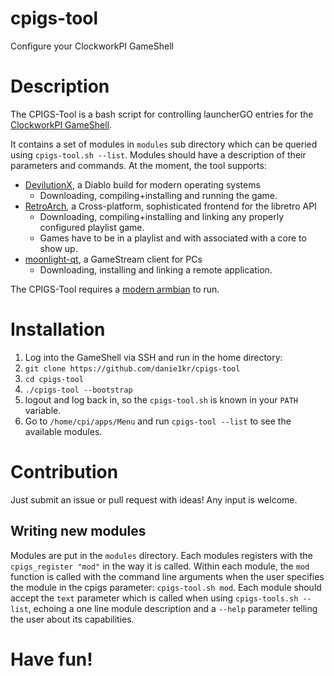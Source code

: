
# cpigs-tool
Configure your ClockworkPI GameShell

# Description
The CPIGS-Tool is a bash script for controlling launcherGO entries for the [ClockworkPI GameShell](https://www.clockworkpi.com/gameshell).

It contains a set of modules in `modules` sub directory which can be queried using `cpigs-tool.sh --list`. Modules should have a description of their parameters and commands.
At the moment, the tool supports:

 - [DevilutionX](https://github.com/diasurgical/devilutionX), a Diablo build for modern operating systems
	 - Downloading, compiling+installing and running the game.
 - [RetroArch](https://github.com/libretro/RetroArch), a Cross-platform, sophisticated frontend for the libretro API
	 - Downloading, compiling+installing and linking any properly configured playlist game.
	 - Games have to be in a playlist and with associated with a core to show up.
 - [moonlight-qt](https://github.com/moonlight-stream/moonlight-qt), a GameStream client for PCs
	 - Downloading, installing and linking a remote application.

The CPIGS-Tool requires a [modern armbian](https://github.com/uberlinuxguy/armbian-build) to run.
# Installation

 1. Log into the GameShell via SSH and run in the home directory:
 2. `git clone https://github.com/danie1kr/cpigs-tool`
 3. `cd cpigs-tool`
 4. `./cpigs-tool --bootstrap`
 5. logout and log back in, so the `cpigs-tool.sh` is known in your `PATH` variable.
 6. Go to `/home/cpi/apps/Menu` and run `cpigs-tool --list` to see the available modules.

# Contribution
Just submit an issue or pull request with ideas! Any input is welcome.
## Writing new modules
Modules are put in the `modules` directory. Each modules registers with the `cpigs_register "mod"` in the way it is called.
Within each module, the `mod` function is called with the command line arguments when the user specifies the module in the cpigs parameter: `cpigs-tool.sh mod`.
Each module should accept the `text` parameter which is called when using `cpigs-tools.sh --list`, echoing a one line module description and a `--help` parameter telling the user about its capabilities.

# Have fun!
